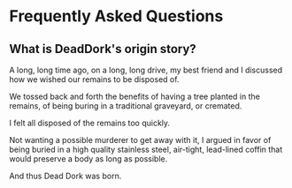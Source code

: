 Frequently Asked Questions
==========================

What is DeadDork's origin story?
--------------------------------

A long, long time ago, on a long, long drive, my best friend and I discussed how we wished our remains to be disposed of.

We tossed back and forth the benefits of having a tree planted in the remains, of being buring in a traditional graveyard, or cremated.

I felt all disposed of the remains too quickly.

Not wanting a possible murderer to get away with it, I argued in favor of being buried in a high quality stainless steel, air-tight, lead-lined coffin that would preserve a body as long as possible.

And thus Dead Dork was born.
